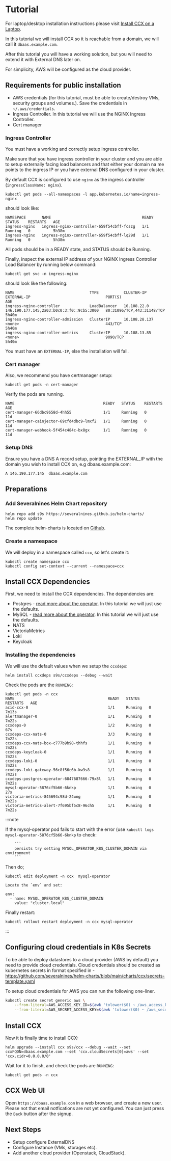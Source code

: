 # Tutorial

For laptop/desktop installation instructions please visit [Install CCX on a Laptop](CCX-Install-Laptop.md). 

In this tutorial we will install CCX so it is reachable from a domain, we will call it `dbaas.example.com`.

After this tutorial you will have a working solution, but you will need to extend it with External DNS later on.

For simplicity, AWS will be configured as the cloud provider.

## Requirements for public installation

- AWS credentials (for this tutorial, must be able to create/destroy VMs, security groups and volumes.). Save the credentials in `~/.aws/credentials`.
- Ingress Controller. In this tutorial we will use the NGINX Ingress Controller.
- Cert manager

### Ingress Controller
You must have a working and correctly setup ingress controller. 

Make sure that you have ingress controller in your cluster and you are able to setup externally facing load balancers and that either your domain na    me points to the ingress IP or you have external DNS configured in your cluster.

By default CCX is configured to use `nginx` as the ingress controller  (`ingressClassName: nginx`).

```
kubectl get pods --all-namespaces -l app.kubernetes.io/name=ingress-nginx
```

should look like: 

```
NAMESPACE       NAME                                        READY   STATUS    RESTARTS   AGE
ingress-nginx   ingress-nginx-controller-659f54cbff-fcszg   1/1     Running   0          5h38m
ingress-nginx   ingress-nginx-controller-659f54cbff-lq29d   1/1     Running   0          5h38m
```

All pods should be in a READY state, and STATUS should be Running.

Finally, inspect the external IP address of your NGINX Ingress Controller Load Balancer by running below command:

```
kubectl get svc -n ingress-nginx
```

should look like the following:

```
NAME                                 TYPE           CLUSTER-IP      EXTERNAL-IP                                 PORT(S)                      AGE
ingress-nginx-controller             LoadBalancer   10.108.22.0     146.190.177.145,2a03:b0c0:3:f0::9cb5:3000   80:31096/TCP,443:31148/TCP   5h40m
ingress-nginx-controller-admission   ClusterIP      10.108.28.137   <none>                                      443/TCP                      5h40m
ingress-nginx-controller-metrics     ClusterIP      10.108.13.85    <none>                                      9090/TCP                     5h40m
```
You must have an `EXTERNAL-IP`, else the installation will fail.

### Cert manager
Also, we recommend you have certmanager setup:

```
kubectl get pods -n cert-manager
```

Verify the pods are running.

```
NAME                                       READY   STATUS    RESTARTS   AGE
cert-manager-66dbc9658d-4hh55              1/1     Running   0          11d
cert-manager-cainjector-69cfd4dbc9-lmxf2   1/1     Running   0          11d
cert-manager-webhook-5f454c484c-bx8gx      1/1     Running   0          11d
```

### Setup DNS
Ensure you have a DNS A record setup, pointing the EXTERNAL_IP with the domain you wish to install CCX on, e.g dbaas.example.com: 

`A 146.190.177.145  dbaas.example.com`

## Preparations
### Add Severalnines Helm Chart repository

```
helm repo add s9s https://severalnines.github.io/helm-charts/
helm repo update
```
The complete helm-charts is located on [Github](https://github.com/severalnines/helm-charts/tree/main/charts/ccx).

### Create a namespace

We will deploy in a namespace called `ccx`, so let's create it:

```
kubectl create namespace ccx
kubectl config set-context --current --namespace=ccx
```

## Install CCX Dependencies

First, we need to install the CCX dependencies. The dependencies are:

- Postgres -  [read more about the operator](./Postgres-Operator-Installation). In this tutorial we will just use the defaults.
- MySQL - [read more about the operator](./Mysql-Operator-Installation). In this tutorial we will just use the defaults.
- NATS 
- VictoriaMetrics
- Loki
- Keycloak

### Installing the dependencies
We will use the default values when we setup the `ccxdeps`:

```
helm install ccxdeps s9s/ccxdeps --debug --wait
```

Check the pods are the `RUNNING`:

```
kubectl get pods -n ccx
NAME                                         READY   STATUS    RESTARTS   AGE
acid-ccx-0                                   1/1     Running   0          7m13s
alertmanager-0                               1/1     Running   0          7m22s
ccxdeps-0                                    1/2     Running   0          67s
ccxdeps-ccx-nats-0                           3/3     Running   0          7m22s
ccxdeps-ccx-nats-box-c777b9b98-thhfs         1/1     Running   0          7m22s
ccxdeps-keycloak-0                           1/1     Running   0          7m22s
ccxdeps-loki-0                               1/1     Running   0          7m22s
ccxdeps-loki-gateway-56c8f56c6b-kw9s8        1/1     Running   0          7m22s
ccxdeps-postgres-operator-6847687666-79x8l   1/1     Running   0          7m22s
mysql-operator-5876cf5b66-6knkp              1/1     Running   0          27s
victoria-metrics-845694c98d-24wng            1/1     Running   0          7m22s
victoria-metrics-alert-7f695bf5c8-96ch5      1/1     Running   0          7m22s
```

:::note

If the mysql-operator pod fails to start with the error (use `kubectl logs mysql-operator-5876cf5b66-6knkp` to check:

        ```
        persists try setting MYSQL_OPERATOR_K8S_CLUSTER_DOMAIN via environment
        ```

Then do;        

```
kubectl edit deployment -n ccx  mysql-operator

Locate the `env` and set:

env:
  - name: MYSQL_OPERATOR_K8S_CLUSTER_DOMAIN
    value: "cluster.local"

```

Finally restart:

```
kubectl rollout restart deployment -n ccx mysql-operator
```

:::

## Configuring cloud credentials in K8s Secrets
To be able to deploy datastores to a cloud provider (AWS by default) you need to provide cloud credentials.
Cloud credentials should be created as kubernetes secrets in format specified in - https://github.com/severalnines/helm-charts/blob/main/charts/ccx/secrets-template.yaml

To setup cloud credentials for AWS you can run the following one-liner. 

```bash
kubectl create secret generic aws \
    --from-literal=AWS_ACCESS_KEY_ID=$(awk 'tolower($0) ~ /aws_access_key_id/ {print $NF; exit}' ~/.aws/credentials) \
    --from-literal=AWS_SECRET_ACCESS_KEY=$(awk 'tolower($0) ~ /aws_secret_access_key/ {print $NF; exit}' ~/.aws/credentials)
```

## Install CCX
Now it is finally time to install CCX:

```
helm upgrade --install ccx s9s/ccx --debug --wait --set ccxFQDN=dbaas.example.com --set 'ccx.cloudSecrets[0]=aws' --set 'ccx.cidr=0.0.0.0/0'
```

Wait for it to finish, and check the pods are `RUNNING`: 

```
kubectl get pods -n ccx
```

## CCX Web UI

Open `https://dbaas.example.com` in a web browser, and create a new user. Please not that email notfications are not yet configured. You can just press the `Back` button after the signup.

## Next Steps

- Setup configure ExternalDNS
- Configure Instance (VMs, storages etc).
- Add another cloud provider (Openstack, CloudStack).

